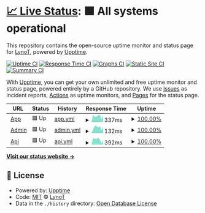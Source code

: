 # [📈 Live Status](https://lynot.github.io/mesirve-status): <!--live status--> **🟩 All systems operational**

This repository contains the open-source uptime monitor and status page for [LynoT](https://mesirve.app), powered by [Upptime](https://github.com/upptime/upptime).

[![Uptime CI](https://github.com/lynot/mesirve-status/workflows/Uptime%20CI/badge.svg)](https://github.com/lynot/mesirve-status/actions?query=workflow%3A%22Uptime+CI%22)
[![Response Time CI](https://github.com/lynot/mesirve-status/workflows/Response%20Time%20CI/badge.svg)](https://github.com/lynot/mesirve-status/actions?query=workflow%3A%22Response+Time+CI%22)
[![Graphs CI](https://github.com/lynot/mesirve-status/workflows/Graphs%20CI/badge.svg)](https://github.com/lynot/mesirve-status/actions?query=workflow%3A%22Graphs+CI%22)
[![Static Site CI](https://github.com/lynot/mesirve-status/workflows/Static%20Site%20CI/badge.svg)](https://github.com/lynot/mesirve-status/actions?query=workflow%3A%22Static+Site+CI%22)
[![Summary CI](https://github.com/lynot/mesirve-status/workflows/Summary%20CI/badge.svg)](https://github.com/lynot/mesirve-status/actions?query=workflow%3A%22Summary+CI%22)

With [Upptime](https://upptime.js.org), you can get your own unlimited and free uptime monitor and status page, powered entirely by a GitHub repository. We use [Issues](https://github.com/lynot/mesirve-status/issues) as incident reports, [Actions](https://github.com/lynot/mesirve-status/actions) as uptime monitors, and [Pages](https://lynot.github.io/mesirve-status) for the status page.

<!--start: status pages-->
<!-- This summary is generated by Upptime (https://github.com/upptime/upptime) -->
<!-- Do not edit this manually, your changes will be overwritten -->
<!-- prettier-ignore -->
| URL | Status | History | Response Time | Uptime |
| --- | ------ | ------- | ------------- | ------ |
| <img alt="" src="https://icons.duckduckgo.com/ip3/mesirve.app.ico" height="13"> [App](https://mesirve.app) | 🟩 Up | [app.yml](https://github.com/lynot/mesirve-status/commits/HEAD/history/app.yml) | <details><summary><img alt="Response time graph" src="./graphs/app/response-time-week.png" height="20"> 337ms</summary><br><a href="https://status.mesirve.app/history/app"><img alt="Response time 264" src="https://img.shields.io/endpoint?url=https%3A%2F%2Fraw.githubusercontent.com%2Flynot%2Fmesirve-status%2FHEAD%2Fapi%2Fapp%2Fresponse-time.json"></a><br><a href="https://status.mesirve.app/history/app"><img alt="24-hour response time 406" src="https://img.shields.io/endpoint?url=https%3A%2F%2Fraw.githubusercontent.com%2Flynot%2Fmesirve-status%2FHEAD%2Fapi%2Fapp%2Fresponse-time-day.json"></a><br><a href="https://status.mesirve.app/history/app"><img alt="7-day response time 337" src="https://img.shields.io/endpoint?url=https%3A%2F%2Fraw.githubusercontent.com%2Flynot%2Fmesirve-status%2FHEAD%2Fapi%2Fapp%2Fresponse-time-week.json"></a><br><a href="https://status.mesirve.app/history/app"><img alt="30-day response time 277" src="https://img.shields.io/endpoint?url=https%3A%2F%2Fraw.githubusercontent.com%2Flynot%2Fmesirve-status%2FHEAD%2Fapi%2Fapp%2Fresponse-time-month.json"></a><br><a href="https://status.mesirve.app/history/app"><img alt="1-year response time 264" src="https://img.shields.io/endpoint?url=https%3A%2F%2Fraw.githubusercontent.com%2Flynot%2Fmesirve-status%2FHEAD%2Fapi%2Fapp%2Fresponse-time-year.json"></a></details> | <details><summary><a href="https://status.mesirve.app/history/app">100.00%</a></summary><a href="https://status.mesirve.app/history/app"><img alt="All-time uptime 100.00%" src="https://img.shields.io/endpoint?url=https%3A%2F%2Fraw.githubusercontent.com%2Flynot%2Fmesirve-status%2FHEAD%2Fapi%2Fapp%2Fuptime.json"></a><br><a href="https://status.mesirve.app/history/app"><img alt="24-hour uptime 100.00%" src="https://img.shields.io/endpoint?url=https%3A%2F%2Fraw.githubusercontent.com%2Flynot%2Fmesirve-status%2FHEAD%2Fapi%2Fapp%2Fuptime-day.json"></a><br><a href="https://status.mesirve.app/history/app"><img alt="7-day uptime 100.00%" src="https://img.shields.io/endpoint?url=https%3A%2F%2Fraw.githubusercontent.com%2Flynot%2Fmesirve-status%2FHEAD%2Fapi%2Fapp%2Fuptime-week.json"></a><br><a href="https://status.mesirve.app/history/app"><img alt="30-day uptime 100.00%" src="https://img.shields.io/endpoint?url=https%3A%2F%2Fraw.githubusercontent.com%2Flynot%2Fmesirve-status%2FHEAD%2Fapi%2Fapp%2Fuptime-month.json"></a><br><a href="https://status.mesirve.app/history/app"><img alt="1-year uptime 100.00%" src="https://img.shields.io/endpoint?url=https%3A%2F%2Fraw.githubusercontent.com%2Flynot%2Fmesirve-status%2FHEAD%2Fapi%2Fapp%2Fuptime-year.json"></a></details>
| <img alt="" src="https://icons.duckduckgo.com/ip3/admin.mesirve.app.ico" height="13"> [Admin](https://admin.mesirve.app) | 🟩 Up | [admin.yml](https://github.com/lynot/mesirve-status/commits/HEAD/history/admin.yml) | <details><summary><img alt="Response time graph" src="./graphs/admin/response-time-week.png" height="20"> 132ms</summary><br><a href="https://status.mesirve.app/history/admin"><img alt="Response time 175" src="https://img.shields.io/endpoint?url=https%3A%2F%2Fraw.githubusercontent.com%2Flynot%2Fmesirve-status%2FHEAD%2Fapi%2Fadmin%2Fresponse-time.json"></a><br><a href="https://status.mesirve.app/history/admin"><img alt="24-hour response time 148" src="https://img.shields.io/endpoint?url=https%3A%2F%2Fraw.githubusercontent.com%2Flynot%2Fmesirve-status%2FHEAD%2Fapi%2Fadmin%2Fresponse-time-day.json"></a><br><a href="https://status.mesirve.app/history/admin"><img alt="7-day response time 132" src="https://img.shields.io/endpoint?url=https%3A%2F%2Fraw.githubusercontent.com%2Flynot%2Fmesirve-status%2FHEAD%2Fapi%2Fadmin%2Fresponse-time-week.json"></a><br><a href="https://status.mesirve.app/history/admin"><img alt="30-day response time 158" src="https://img.shields.io/endpoint?url=https%3A%2F%2Fraw.githubusercontent.com%2Flynot%2Fmesirve-status%2FHEAD%2Fapi%2Fadmin%2Fresponse-time-month.json"></a><br><a href="https://status.mesirve.app/history/admin"><img alt="1-year response time 175" src="https://img.shields.io/endpoint?url=https%3A%2F%2Fraw.githubusercontent.com%2Flynot%2Fmesirve-status%2FHEAD%2Fapi%2Fadmin%2Fresponse-time-year.json"></a></details> | <details><summary><a href="https://status.mesirve.app/history/admin">100.00%</a></summary><a href="https://status.mesirve.app/history/admin"><img alt="All-time uptime 100.00%" src="https://img.shields.io/endpoint?url=https%3A%2F%2Fraw.githubusercontent.com%2Flynot%2Fmesirve-status%2FHEAD%2Fapi%2Fadmin%2Fuptime.json"></a><br><a href="https://status.mesirve.app/history/admin"><img alt="24-hour uptime 100.00%" src="https://img.shields.io/endpoint?url=https%3A%2F%2Fraw.githubusercontent.com%2Flynot%2Fmesirve-status%2FHEAD%2Fapi%2Fadmin%2Fuptime-day.json"></a><br><a href="https://status.mesirve.app/history/admin"><img alt="7-day uptime 100.00%" src="https://img.shields.io/endpoint?url=https%3A%2F%2Fraw.githubusercontent.com%2Flynot%2Fmesirve-status%2FHEAD%2Fapi%2Fadmin%2Fuptime-week.json"></a><br><a href="https://status.mesirve.app/history/admin"><img alt="30-day uptime 100.00%" src="https://img.shields.io/endpoint?url=https%3A%2F%2Fraw.githubusercontent.com%2Flynot%2Fmesirve-status%2FHEAD%2Fapi%2Fadmin%2Fuptime-month.json"></a><br><a href="https://status.mesirve.app/history/admin"><img alt="1-year uptime 100.00%" src="https://img.shields.io/endpoint?url=https%3A%2F%2Fraw.githubusercontent.com%2Flynot%2Fmesirve-status%2FHEAD%2Fapi%2Fadmin%2Fuptime-year.json"></a></details>
| <img alt="" src="https://icons.duckduckgo.com/ip3/mesirve.app.ico" height="13"> [Api](https://mesirve.app/api/client/v1/business) | 🟩 Up | [api.yml](https://github.com/lynot/mesirve-status/commits/HEAD/history/api.yml) | <details><summary><img alt="Response time graph" src="./graphs/api/response-time-week.png" height="20"> 392ms</summary><br><a href="https://status.mesirve.app/history/api"><img alt="Response time 229" src="https://img.shields.io/endpoint?url=https%3A%2F%2Fraw.githubusercontent.com%2Flynot%2Fmesirve-status%2FHEAD%2Fapi%2Fapi%2Fresponse-time.json"></a><br><a href="https://status.mesirve.app/history/api"><img alt="24-hour response time 356" src="https://img.shields.io/endpoint?url=https%3A%2F%2Fraw.githubusercontent.com%2Flynot%2Fmesirve-status%2FHEAD%2Fapi%2Fapi%2Fresponse-time-day.json"></a><br><a href="https://status.mesirve.app/history/api"><img alt="7-day response time 392" src="https://img.shields.io/endpoint?url=https%3A%2F%2Fraw.githubusercontent.com%2Flynot%2Fmesirve-status%2FHEAD%2Fapi%2Fapi%2Fresponse-time-week.json"></a><br><a href="https://status.mesirve.app/history/api"><img alt="30-day response time 335" src="https://img.shields.io/endpoint?url=https%3A%2F%2Fraw.githubusercontent.com%2Flynot%2Fmesirve-status%2FHEAD%2Fapi%2Fapi%2Fresponse-time-month.json"></a><br><a href="https://status.mesirve.app/history/api"><img alt="1-year response time 229" src="https://img.shields.io/endpoint?url=https%3A%2F%2Fraw.githubusercontent.com%2Flynot%2Fmesirve-status%2FHEAD%2Fapi%2Fapi%2Fresponse-time-year.json"></a></details> | <details><summary><a href="https://status.mesirve.app/history/api">100.00%</a></summary><a href="https://status.mesirve.app/history/api"><img alt="All-time uptime 100.00%" src="https://img.shields.io/endpoint?url=https%3A%2F%2Fraw.githubusercontent.com%2Flynot%2Fmesirve-status%2FHEAD%2Fapi%2Fapi%2Fuptime.json"></a><br><a href="https://status.mesirve.app/history/api"><img alt="24-hour uptime 100.00%" src="https://img.shields.io/endpoint?url=https%3A%2F%2Fraw.githubusercontent.com%2Flynot%2Fmesirve-status%2FHEAD%2Fapi%2Fapi%2Fuptime-day.json"></a><br><a href="https://status.mesirve.app/history/api"><img alt="7-day uptime 100.00%" src="https://img.shields.io/endpoint?url=https%3A%2F%2Fraw.githubusercontent.com%2Flynot%2Fmesirve-status%2FHEAD%2Fapi%2Fapi%2Fuptime-week.json"></a><br><a href="https://status.mesirve.app/history/api"><img alt="30-day uptime 100.00%" src="https://img.shields.io/endpoint?url=https%3A%2F%2Fraw.githubusercontent.com%2Flynot%2Fmesirve-status%2FHEAD%2Fapi%2Fapi%2Fuptime-month.json"></a><br><a href="https://status.mesirve.app/history/api"><img alt="1-year uptime 100.00%" src="https://img.shields.io/endpoint?url=https%3A%2F%2Fraw.githubusercontent.com%2Flynot%2Fmesirve-status%2FHEAD%2Fapi%2Fapi%2Fuptime-year.json"></a></details>

<!--end: status pages-->

[**Visit our status website →**](https://lynot.github.io/mesirve-status)

## 📄 License

- Powered by: [Upptime](https://github.com/upptime/upptime)
- Code: [MIT](./LICENSE) © [LynoT](https://mesirve.app)
- Data in the `./history` directory: [Open Database License](https://opendatacommons.org/licenses/odbl/1-0/)
